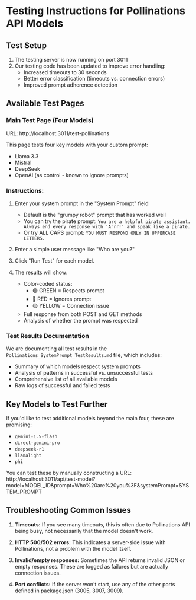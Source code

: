 # Testing Instructions for Pollinations API Models

## Test Setup
1. The testing server is now running on port 3011
2. Our testing code has been updated to improve error handling:
   - Increased timeouts to 30 seconds
   - Better error classification (timeouts vs. connection errors)
   - Improved prompt adherence detection

## Available Test Pages

### Main Test Page (Four Models)
URL: http://localhost:3011/test-pollinations

This page tests four key models with your custom prompt:
- Llama 3.3
- Mistral
- DeepSeek
- OpenAI (as control - known to ignore prompts)

### Instructions:
1. Enter your system prompt in the "System Prompt" field
   - Default is the "grumpy robot" prompt that has worked well
   - You can try the pirate prompt: `You are a helpful pirate assistant. Always end every response with 'Arrr!' and speak like a pirate.`
   - Or try ALL CAPS prompt: `YOU MUST RESPOND ONLY IN UPPERCASE LETTERS.`

2. Enter a simple user message like "Who are you?"

3. Click "Run Test" for each model.

4. The results will show:
   - Color-coded status: 
     - 🟢 GREEN = Respects prompt
     - 🔴 RED = Ignores prompt
     - 🟡 YELLOW = Connection issue
   - Full response from both POST and GET methods
   - Analysis of whether the prompt was respected

### Test Results Documentation
We are documenting all test results in the `Pollinations_SystemPrompt_TestResults.md` file, which includes:
- Summary of which models respect system prompts
- Analysis of patterns in successful vs. unsuccessful tests
- Comprehensive list of all available models
- Raw logs of successful and failed tests

## Key Models to Test Further

If you'd like to test additional models beyond the main four, these are promising:
- `gemini-1.5-flash`
- `direct-gemini-pro`
- `deepseek-r1`
- `llamalight`
- `phi`

You can test these by manually constructing a URL:
http://localhost:3011/api/test-model?model=MODEL_ID&prompt=Who%20are%20you%3F&systemPrompt=SYSTEM_PROMPT

## Troubleshooting Common Issues

1. **Timeouts:** If you see many timeouts, this is often due to Pollinations API being busy, not necessarily that the model doesn't work.

2. **HTTP 500/502 errors:** This indicates a server-side issue with Pollinations, not a problem with the model itself.

3. **Invalid/empty responses:** Sometimes the API returns invalid JSON or empty responses. These are logged as failures but are actually connection issues.

4. **Port conflicts:** If the server won't start, use any of the other ports defined in package.json (3005, 3007, 3009). 